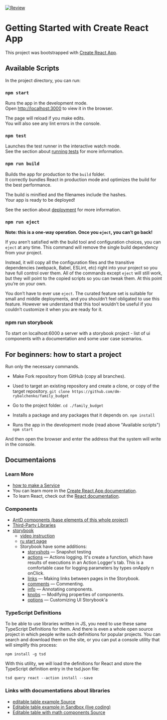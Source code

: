 [![Review](https://github.com/dm-rybalchenko/family_budget/actions/workflows/dependency-review.yml/badge.svg?branch=develop)](https://github.com/dm-rybalchenko/family_budget/actions/workflows/dependency-review.yml)


# Getting Started with Create React App

This project was bootstrapped with [Create React App](https://github.com/facebook/create-react-app).

## Available Scripts

In the project directory, you can run:

### `npm start`

Runs the app in the development mode.\
Open [http://localhost:3000](http://localhost:3000) to view it in the browser.

The page will reload if you make edits.\
You will also see any lint errors in the console.

### `npm test`

Launches the test runner in the interactive watch mode.\
See the section about [running tests](https://facebook.github.io/create-react-app/docs/running-tests) for more information.

### `npm run build`

Builds the app for production to the `build` folder.\
It correctly bundles React in production mode and optimizes the build for the best performance.

The build is minified and the filenames include the hashes.\
Your app is ready to be deployed!

See the section about [deployment](https://facebook.github.io/create-react-app/docs/deployment) for more information.

### `npm run eject`

**Note: this is a one-way operation. Once you `eject`, you can’t go back!**

If you aren’t satisfied with the build tool and configuration choices, you can `eject` at any time. This command will remove the single build dependency from your project.

Instead, it will copy all the configuration files and the transitive dependencies (webpack, Babel, ESLint, etc) right into your project so you have full control over them. All of the commands except `eject` will still work, but they will point to the copied scripts so you can tweak them. At this point you’re on your own.

You don’t have to ever use `eject`. The curated feature set is suitable for small and middle deployments, and you shouldn’t feel obligated to use this feature. However we understand that this tool wouldn’t be useful if you couldn’t customize it when you are ready for it.

### npm run storybook

To start on localhost:6000 a server with a storybook project - list of ui components with a documentation and some user case scenarios.


## For beginners: how to start a project
Run only the necessary commands.

- Make Fork repository from GitHub (copy all branches).

- Used to target an existing repository and create a clone, or copy of the target repository.
```git clone https://github.com/dm-rybalchenko/family_budget``` 

- Go to the project folder.
```cd ./family_budget```

- Installs a package and any packages that it depends on.
```npm install```

- Runs the app in the development mode (read above "Available scripts")
```npm start``` 

And then open the browser and enter the address that the system will write in the console.


## Documentaions

### Learn More

- [how to make a Service](https://dev.to/dansolhan/simple-dependency-injection-functionality-for-react-518j)
- You can learn more in the [Create React App documentation](https://facebook.github.io/create-react-app/docs/getting-started).
- To learn React, check out the [React documentation](https://reactjs.org/).


### Components

- [AntD components (base elements of this whole project)](https://ant.design/docs/react/introduce)
- [Third-Party Libraries](https://ant.design/docs/react/recommendation)
- [storybook](https://storybook.js.org/docs/react/get-started/introduction)
    - [video instruction](https://www.youtube.com/watch?v=x-x47qHq3nY)
    - [ru start page](https://www.conductor.com/nightlight/%D1%81%D0%BE%D0%B7%D0%B4%D0%B0%D0%BD%D0%B8%D0%B5-%D0%B1%D0%B8%D0%B1%D0%BB%D0%B8%D0%BE%D1%82%D0%B5%D0%BA%D0%B8-%D0%BA%D0%BE%D0%BC%D0%BF%D0%BE%D0%BD%D0%B5%D0%BD%D1%82%D0%BE%D0%B2-%D1%81-%D0%B8%D1%81/)
    - Storybook have some additions:
        - [storyshots](https://github.com/storybooks/storybook/blob/master/addons/storyshots) — Snapshot testing
        - [actions](https://github.com/storybooks/storybook/blob/master/addons/actions) — Actions logging. It's create a function, which have results of executions in an Action Logger's tab. This is a comfortable case for logging parameters by types onApply n onClick.
        - [links](https://github.com/storybooks/storybook/blob/master/addons/links) — Making links between pages in the Storybook.
        - [comments](https://github.com/storybooks/storybook/blob/master/addons/comments) — Commenting.
        - [info](https://github.com/storybooks/storybook/blob/master/addons/info) — Annotating components.
        - [knobs](https://github.com/storybooks/storybook/blob/master/addons/knobs) — Modifying properties of components.
        - [options](https://github.com/storybooks/storybook/blob/master/addons/options) — Customizing UI Storybook’а


### TypeScript Definitions

To be able to use libraries written in JS, you need to use these same TypeScript Definitions for them. And there is even a whole open source project in which people write such definitions for popular projects. You can search and download them on the site, or you can put a console utility that will simplify this process:

```npm install -g tsd```

With this utility, we will load the definitions for React and store the TypeScript definition entry in the tsd.json file:

```tsd query react --action install --save```

### Links with documentations about libraries

- [editable table example Source](https://github.com/archit-p/editable-react-table)
- [Editable table example in Sandbox (live coding)](https://codesandbox.io/s/editable-react-table-gchwp?fontsize=14&hidenavigation=1&theme=dark)
- [Editable table with math components Source](https://github.com/ruilisi/fortune-sheet)
